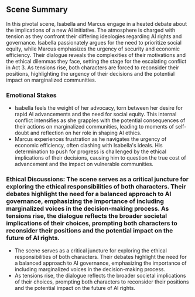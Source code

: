 ## Scene Summary
In this pivotal scene, Isabella and Marcus engage in a heated debate about the implications of a new AI initiative. The atmosphere is charged with tension as they confront their differing ideologies regarding AI rights and governance. Isabella passionately argues for the need to prioritize social equity, while Marcus emphasizes the urgency of security and economic efficiency. Their dialogue reveals the complexities of their motivations and the ethical dilemmas they face, setting the stage for the escalating conflict in Act 3. As tensions rise, both characters are forced to reconsider their positions, highlighting the urgency of their decisions and the potential impact on marginalized communities.

### Emotional Stakes
- Isabella feels the weight of her advocacy, torn between her desire for rapid AI advancements and the need for social equity. This internal conflict intensifies as she grapples with the potential consequences of their actions on marginalized communities, leading to moments of self-doubt and reflection on her role in shaping AI ethics.
- Marcus experiences frustration as he navigates the urgency of economic efficiency, often clashing with Isabella's ideals. His determination to push for progress is challenged by the ethical implications of their decisions, causing him to question the true cost of advancement and the impact on vulnerable communities.

### Ethical Discussions: The scene serves as a critical juncture for exploring the ethical responsibilities of both characters. Their debates highlight the need for a balanced approach to AI governance, emphasizing the importance of including marginalized voices in the decision-making process. As tensions rise, the dialogue reflects the broader societal implications of their choices, prompting both characters to reconsider their positions and the potential impact on the future of AI rights.
- The scene serves as a critical juncture for exploring the ethical responsibilities of both characters. Their debates highlight the need for a balanced approach to AI governance, emphasizing the importance of including marginalized voices in the decision-making process.
- As tensions rise, the dialogue reflects the broader societal implications of their choices, prompting both characters to reconsider their positions and the potential impact on the future of AI rights.
